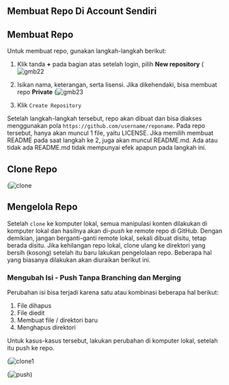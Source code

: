 ## Membuat Repo Di Account Sendiri

## Membuat Repo
Untuk membuat repo, gunakan langkah-langkah berikut:

1.  Klik tanda **+** pada bagian atas setelah login, pilih **New repository**
  (![gmb22](https://user-images.githubusercontent.com/114986359/224526576-e02feb2f-e146-48d6-bbfa-5faa9bb1fa6c.png)

2.  Isikan nama, keterangan, serta lisensi. Jika dikehendaki, bisa membuat repo **Private**
  (![gmb23](https://user-images.githubusercontent.com/114986359/224526595-9fc154c3-e400-42cd-b186-43453d3dd614.png)

3. Klik ```Create Repository```

Setelah langkah-langkah tersebut, repo akan dibuat dan bisa diakses menggunakan pola ```https://github.com/username/reponame```. Pada repo tersebut, hanya akan muncul 1 file, yaitu LICENSE. Jika memilih membuat README pada saat langkah ke 2, juga akan muncul README.md. Ada atau tidak ada README.md tidak mempunyai efek apapun pada langkah ini.

## Clone Repo
(![clone](https://user-images.githubusercontent.com/114986359/224526473-b993135e-1d04-4261-99af-9abd908b68b0.png)

## Mengelola Repo

Setelah ```clone``` ke komputer lokal, semua manipulasi konten dilakukan di komputer lokal dan hasilnya akan di-*push* ke remote repo di GitHub. Dengan demikian, jangan berganti-ganti remote lokal, sekali dibuat disitu, tetap berada disitu. Jika kehilangan repo lokal, clone ulang ke direktori yang bersih (kosong) setelah itu baru lakukan pengelolaan repo. Beberapa hal yang biasanya dilakukan akan diuraikan berikut ini.

### Mengubah Isi - Push Tanpa Branching dan Merging

Perubahan isi bisa terjadi karena satu atau kombinasi beberapa hal berikut:
1. File dihapus
2. File diedit
3. Membuat file / direktori baru
4. Menghapus direktori

Untuk kasus-kasus tersebut, lakukan perubahan di komputer lokal, setelah itu push ke repo. 

(![clone1](https://user-images.githubusercontent.com/114986359/224526726-74a01da9-4abc-4e50-b274-91efc88e94ee.png)


(![push](https://user-images.githubusercontent.com/114986359/224527291-e9e7465a-d102-430d-9b1b-d2e8f74d266d.png))

